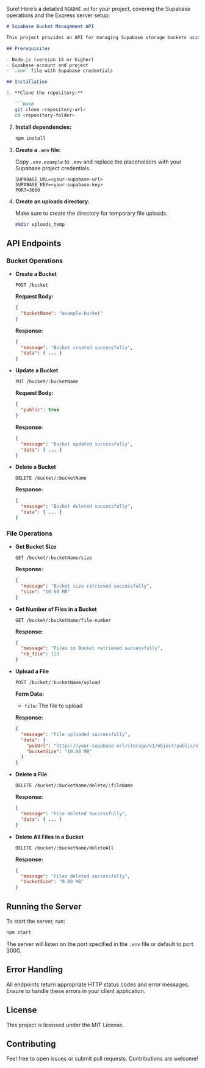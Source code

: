 Sure! Here’s a detailed `README.md` for your project, covering the Supabase operations and the Express server setup:

```markdown
# Supabase Bucket Management API

This project provides an API for managing Supabase storage buckets using Express.js. The API includes functionality to create, update, delete buckets, and manage files within those buckets.

## Prerequisites

- Node.js (version 14 or higher)
- Supabase account and project
- `.env` file with Supabase credentials

## Installation

1. **Clone the repository:**

   ```bash
   git clone <repository-url>
   cd <repository-folder>
   ```

2. **Install dependencies:**

   ```bash
   npm install
   ```

3. **Create a `.env` file:**

   Copy `.env.example` to `.env` and replace the placeholders with your Supabase project credentials.

   ```env
   SUPABASE_URL=<your-supabase-url>
   SUPABASE_KEY=<your-supabase-key>
   PORT=3000
   ```

4. **Create an uploads directory:**

   Make sure to create the directory for temporary file uploads.

   ```bash
   mkdir uploads_temp
   ```

## API Endpoints

### Bucket Operations

- **Create a Bucket**

  ```http
  POST /bucket
  ```

  **Request Body:**

  ```json
  {
    "bucketName": "example-bucket"
  }
  ```

  **Response:**

  ```json
  {
    "message": "Bucket created successfully",
    "data": { ... }
  }
  ```

- **Update a Bucket**

  ```http
  PUT /bucket/:bucketName
  ```

  **Request Body:**

  ```json
  {
    "public": true
  }
  ```

  **Response:**

  ```json
  {
    "message": "Bucket updated successfully",
    "data": { ... }
  }
  ```

- **Delete a Bucket**

  ```http
  DELETE /bucket/:bucketName
  ```

  **Response:**

  ```json
  {
    "message": "Bucket deleted successfully",
    "data": { ... }
  }
  ```

### File Operations

- **Get Bucket Size**

  ```http
  GET /bucket/:bucketName/size
  ```

  **Response:**

  ```json
  {
    "message": "Bucket size retrieved successfully",
    "size": "10.00 MB"
  }
  ```

- **Get Number of Files in a Bucket**

  ```http
  GET /bucket/:bucketName/file-number
  ```

  **Response:**

  ```json
  {
    "message": "Files in Bucket retrieved successfully",
    "nb_file": 123
  }
  ```

- **Upload a File**

  ```http
  POST /bucket/:bucketName/upload
  ```

  **Form Data:**

  - `file`: The file to upload

  **Response:**

  ```json
  {
    "message": "File uploaded successfully",
    "data": {
      "pubUrl": "https://your-supabase-url/storage/v1/object/public/example-bucket/file-name",
      "bucketSize": "10.00 MB"
    }
  }
  ```

- **Delete a File**

  ```http
  DELETE /bucket/:bucketName/delete/:fileName
  ```

  **Response:**

  ```json
  {
    "message": "File deleted successfully",
    "data": { ... }
  }
  ```

- **Delete All Files in a Bucket**

  ```http
  DELETE /bucket/:bucketName/deleteAll
  ```

  **Response:**

  ```json
  {
    "message": "Files deleted successfully",
    "bucketSize": "0.00 MB"
  }
  ```

## Running the Server

To start the server, run:

```bash
npm start
```

The server will listen on the port specified in the `.env` file or default to port 3000.

## Error Handling

All endpoints return appropriate HTTP status codes and error messages. Ensure to handle these errors in your client application.

## License

This project is licensed under the MIT License.

## Contributing

Feel free to open issues or submit pull requests. Contributions are welcome!